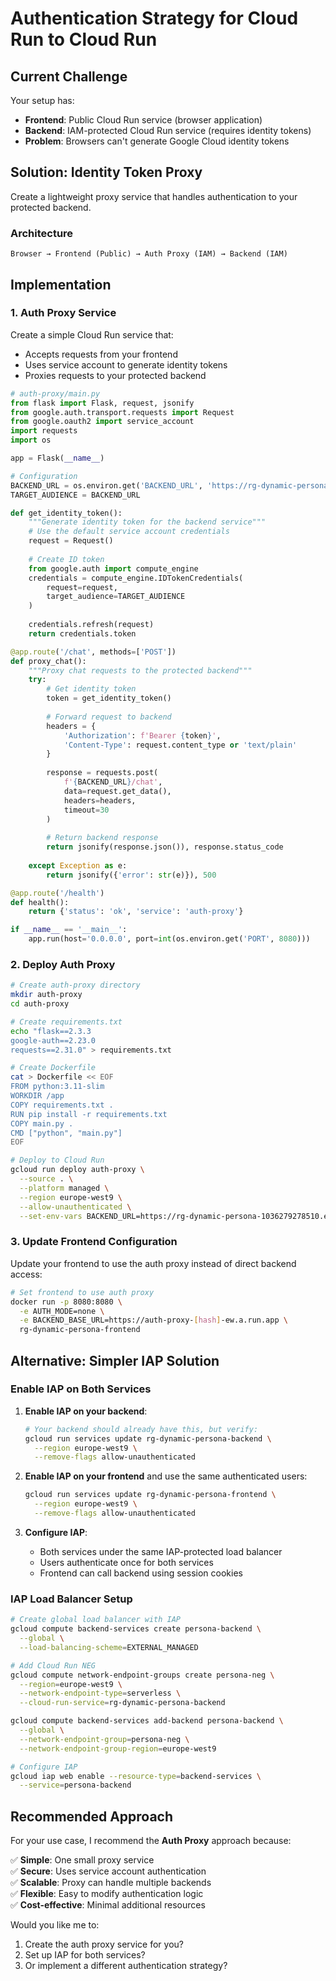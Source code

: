 # Authentication Strategy for Cloud Run to Cloud Run

## Current Challenge

Your setup has:
- **Frontend**: Public Cloud Run service (browser application)
- **Backend**: IAM-protected Cloud Run service (requires identity tokens)
- **Problem**: Browsers can't generate Google Cloud identity tokens

## Solution: Identity Token Proxy

Create a lightweight proxy service that handles authentication to your protected backend.

### Architecture

```
Browser → Frontend (Public) → Auth Proxy (IAM) → Backend (IAM)
```

## Implementation

### 1. Auth Proxy Service

Create a simple Cloud Run service that:
- Accepts requests from your frontend
- Uses service account to generate identity tokens
- Proxies requests to your protected backend

```python
# auth-proxy/main.py
from flask import Flask, request, jsonify
from google.auth.transport.requests import Request
from google.oauth2 import service_account
import requests
import os

app = Flask(__name__)

# Configuration
BACKEND_URL = os.environ.get('BACKEND_URL', 'https://rg-dynamic-persona-1036279278510.europe-west9.run.app')
TARGET_AUDIENCE = BACKEND_URL

def get_identity_token():
    """Generate identity token for the backend service"""
    # Use the default service account credentials
    request = Request()
    
    # Create ID token
    from google.auth import compute_engine
    credentials = compute_engine.IDTokenCredentials(
        request=request,
        target_audience=TARGET_AUDIENCE
    )
    
    credentials.refresh(request)
    return credentials.token

@app.route('/chat', methods=['POST'])
def proxy_chat():
    """Proxy chat requests to the protected backend"""
    try:
        # Get identity token
        token = get_identity_token()
        
        # Forward request to backend
        headers = {
            'Authorization': f'Bearer {token}',
            'Content-Type': request.content_type or 'text/plain'
        }
        
        response = requests.post(
            f'{BACKEND_URL}/chat',
            data=request.get_data(),
            headers=headers,
            timeout=30
        )
        
        # Return backend response
        return jsonify(response.json()), response.status_code
        
    except Exception as e:
        return jsonify({'error': str(e)}), 500

@app.route('/health')
def health():
    return {'status': 'ok', 'service': 'auth-proxy'}

if __name__ == '__main__':
    app.run(host='0.0.0.0', port=int(os.environ.get('PORT', 8080)))
```

### 2. Deploy Auth Proxy

```bash
# Create auth-proxy directory
mkdir auth-proxy
cd auth-proxy

# Create requirements.txt
echo "flask==2.3.3
google-auth==2.23.0
requests==2.31.0" > requirements.txt

# Create Dockerfile
cat > Dockerfile << EOF
FROM python:3.11-slim
WORKDIR /app
COPY requirements.txt .
RUN pip install -r requirements.txt
COPY main.py .
CMD ["python", "main.py"]
EOF

# Deploy to Cloud Run
gcloud run deploy auth-proxy \
  --source . \
  --platform managed \
  --region europe-west9 \
  --allow-unauthenticated \
  --set-env-vars BACKEND_URL=https://rg-dynamic-persona-1036279278510.europe-west9.run.app
```

### 3. Update Frontend Configuration

Update your frontend to use the auth proxy instead of direct backend access:

```bash
# Set frontend to use auth proxy
docker run -p 8080:8080 \
  -e AUTH_MODE=none \
  -e BACKEND_BASE_URL=https://auth-proxy-[hash]-ew.a.run.app \
  rg-dynamic-persona-frontend
```

## Alternative: Simpler IAP Solution

### Enable IAP on Both Services

1. **Enable IAP on your backend**:
   ```bash
   # Your backend should already have this, but verify:
   gcloud run services update rg-dynamic-persona-backend \
     --region europe-west9 \
     --remove-flags allow-unauthenticated
   ```

2. **Enable IAP on your frontend** and use the same authenticated users:
   ```bash
   gcloud run services update rg-dynamic-persona-frontend \
     --region europe-west9 \
     --remove-flags allow-unauthenticated
   ```

3. **Configure IAP**:
   - Both services under the same IAP-protected load balancer
   - Users authenticate once for both services
   - Frontend can call backend using session cookies

### IAP Load Balancer Setup

```bash
# Create global load balancer with IAP
gcloud compute backend-services create persona-backend \
  --global \
  --load-balancing-scheme=EXTERNAL_MANAGED

# Add Cloud Run NEG
gcloud compute network-endpoint-groups create persona-neg \
  --region=europe-west9 \
  --network-endpoint-type=serverless \
  --cloud-run-service=rg-dynamic-persona-backend

gcloud compute backend-services add-backend persona-backend \
  --global \
  --network-endpoint-group=persona-neg \
  --network-endpoint-group-region=europe-west9

# Configure IAP
gcloud iap web enable --resource-type=backend-services \
  --service=persona-backend
```

## Recommended Approach

For your use case, I recommend the **Auth Proxy** approach because:

✅ **Simple**: One small proxy service  
✅ **Secure**: Uses service account authentication  
✅ **Scalable**: Proxy can handle multiple backends  
✅ **Flexible**: Easy to modify authentication logic  
✅ **Cost-effective**: Minimal additional resources  

Would you like me to:
1. Create the auth proxy service for you?
2. Set up IAP for both services?
3. Or implement a different authentication strategy?
